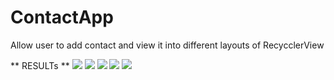 # ContactApp
Allow user to add contact and view it into different layouts of RecycclerView 

** RESULTs **
![](app/src/main/res/drawable/pic1.png)
![](app/src/main/res/drawable/main1.png)
![](app/src/main/res/drawable/pic3.png)
![](app/src/main/res/drawable/main3.png)
![](app/src/main/res/drawable/pic4.png)
